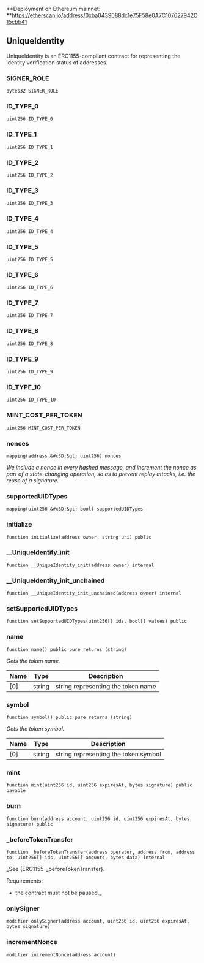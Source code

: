 **Deployment on Ethereum mainnet: **https://etherscan.io/address/0xba0439088dc1e75F58e0A7C107627942C15cbb41

## UniqueIdentity

UniqueIdentity is an ERC1155-compliant contract for representing
the identity verification status of addresses.

### SIGNER_ROLE

```solidity
bytes32 SIGNER_ROLE
```

### ID_TYPE_0

```solidity
uint256 ID_TYPE_0
```

### ID_TYPE_1

```solidity
uint256 ID_TYPE_1
```

### ID_TYPE_2

```solidity
uint256 ID_TYPE_2
```

### ID_TYPE_3

```solidity
uint256 ID_TYPE_3
```

### ID_TYPE_4

```solidity
uint256 ID_TYPE_4
```

### ID_TYPE_5

```solidity
uint256 ID_TYPE_5
```

### ID_TYPE_6

```solidity
uint256 ID_TYPE_6
```

### ID_TYPE_7

```solidity
uint256 ID_TYPE_7
```

### ID_TYPE_8

```solidity
uint256 ID_TYPE_8
```

### ID_TYPE_9

```solidity
uint256 ID_TYPE_9
```

### ID_TYPE_10

```solidity
uint256 ID_TYPE_10
```

### MINT_COST_PER_TOKEN

```solidity
uint256 MINT_COST_PER_TOKEN
```

### nonces

```solidity
mapping(address &#x3D;&gt; uint256) nonces
```

_We include a nonce in every hashed message, and increment the nonce as part of a
state-changing operation, so as to prevent replay attacks, i.e. the reuse of a signature._

### supportedUIDTypes

```solidity
mapping(uint256 &#x3D;&gt; bool) supportedUIDTypes
```

### initialize

```solidity
function initialize(address owner, string uri) public
```

### __UniqueIdentity_init

```solidity
function __UniqueIdentity_init(address owner) internal
```

### __UniqueIdentity_init_unchained

```solidity
function __UniqueIdentity_init_unchained(address owner) internal
```

### setSupportedUIDTypes

```solidity
function setSupportedUIDTypes(uint256[] ids, bool[] values) public
```

### name

```solidity
function name() public pure returns (string)
```

_Gets the token name._

| Name | Type | Description |
| ---- | ---- | ----------- |
| [0] | string | string representing the token name |

### symbol

```solidity
function symbol() public pure returns (string)
```

_Gets the token symbol._

| Name | Type | Description |
| ---- | ---- | ----------- |
| [0] | string | string representing the token symbol |

### mint

```solidity
function mint(uint256 id, uint256 expiresAt, bytes signature) public payable
```

### burn

```solidity
function burn(address account, uint256 id, uint256 expiresAt, bytes signature) public
```

### _beforeTokenTransfer

```solidity
function _beforeTokenTransfer(address operator, address from, address to, uint256[] ids, uint256[] amounts, bytes data) internal
```

_See {ERC1155-_beforeTokenTransfer}.

Requirements:

- the contract must not be paused._

### onlySigner

```solidity
modifier onlySigner(address account, uint256 id, uint256 expiresAt, bytes signature)
```

### incrementNonce

```solidity
modifier incrementNonce(address account)
```

